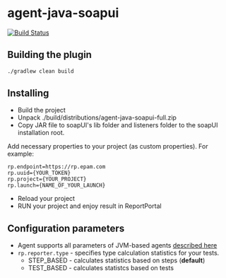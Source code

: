 # agent-java-soapui

[![Build Status](https://travis-ci.org/reportportal/agent-java-soapui.svg?branch=master)](https://travis-ci.org/reportportal/agent-java-soapui)


## Building the plugin
```sh
./gradlew clean build
```

## Installing

* Build the project
* Unpack ./build/distributions/agent-java-soapui-full.zip
* Copy JAR file to soapUI's lib folder and listeners folder to the soapUI installation root.

Add necessary properties to your project (as custom properties). For example:
```
rp.endpoint=https://rp.epam.com
rp.uuid={YOUR_TOKEN}
rp.project={YOUR_PROJECT}
rp.launch={NAME_OF_YOUR_LAUNCH}
```
- Reload your project
- RUN your project and enjoy result in ReportPortal

## Configuration parameters
* Agent supports all parameters of JVM-based agents [described here](http://reportportal.io/#documentation/JVM-based-clients-configuration)
* `rp.reporter.type` - specifies type calculation statistics for your tests.
    * STEP_BASED - calculates statistics based on steps (**default**)
    * TEST_BASED - calculates statistcs based on tests 
